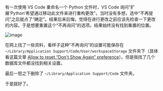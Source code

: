 有一次使用 VS Code 重命名一个 Python 文件时，VS Code 询问“扩展‘Python’希望通过移动此文件来进行重构更改”。当时没有多想，选中“不再提问”之后就点了“确定”。结果后来后悔，觉得在进行更改之前应该先检查一下更改的内容。于是想要重置这个“不再询问”的选项。结果始终没有找到重置的位置。

![image](https://s2.loli.net/2024/07/07/1DBkm9b23Zzuvey.png)

在网上找了一些资料，看样子这种“不再询问”的设置可能保存在 `~/Library/Application Support/Code/User/workspaceStorage` 文件夹下（具体看这篇文章 [Allow to reset “Don't Show Again” preference](https://github.com/microsoft/vscode/issues/24815#issuecomment-547733206)）。但是我找了几个数据库文件都没找到相关设置。

最后一怒之下删除了 `~/Library/Application Support/Code` 文件夹。

于是就好了。